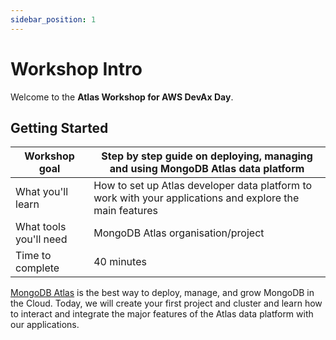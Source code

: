 ```yaml
---
sidebar_position: 1
---
```


# Workshop Intro

Welcome to the **Atlas Workshop for AWS DevAx Day**.

## Getting Started

|Workshop goal|Step by step guide on deploying, managing and using MongoDB Atlas data platform|
|-|-|
|What you'll learn|How to set up Atlas developer data platform to work with your applications and explore the main features|
|What tools you'll need|MongoDB Atlas organisation/project|
|Time to complete|40 minutes|

[MongoDB Atlas](https://www.mongodb.com/atlas/database) is the best way to deploy, manage, and grow MongoDB in the Cloud. Today, we will create your first project and cluster and learn how to interact and integrate the major features of the Atlas data platform with our applications.